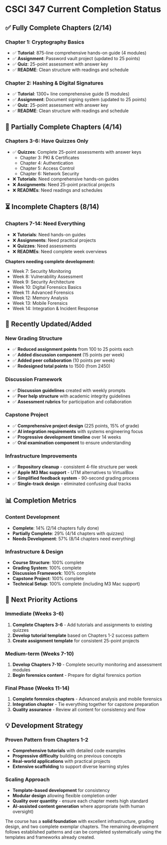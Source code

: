 # CSCI 347 Current Completion Status

## ✅ **Fully Complete Chapters (2/14)**

### **Chapter 1: Cryptography Basics**
- ✅ **Tutorial**: 875-line comprehensive hands-on guide (4 modules)
- ✅ **Assignment**: Password vault project (updated to 25 points)
- ✅ **Quiz**: 25-point assessment with answer key  
- ✅ **README**: Clean structure with readings and schedule

### **Chapter 2: Hashing & Digital Signatures**
- ✅ **Tutorial**: 1300+ line comprehensive guide (5 modules)
- ✅ **Assignment**: Document signing system (updated to 25 points)
- ✅ **Quiz**: 25-point assessment with answer key
- ✅ **README**: Clean structure with readings and schedule

## 🔄 **Partially Complete Chapters (4/14)**

### **Chapters 3-6: Have Quizzes Only**
- ✅ **Quizzes**: Complete 25-point assessments with answer keys
  - Chapter 3: PKI & Certificates
  - Chapter 4: Authentication  
  - Chapter 5: Access Control
  - Chapter 6: Network Security
- ❌ **Tutorials**: Need comprehensive hands-on guides
- ❌ **Assignments**: Need 25-point practical projects
- ❌ **READMEs**: Need readings and schedules

## ⏳ **Incomplete Chapters (8/14)**

### **Chapters 7-14: Need Everything**
- ❌ **Tutorials**: Need hands-on guides
- ❌ **Assignments**: Need practical projects
- ❌ **Quizzes**: Need assessments
- ❌ **READMEs**: Need complete week overviews

**Chapters needing complete development:**
- Week 7: Security Monitoring
- Week 8: Vulnerability Assessment  
- Week 9: Security Architecture
- Week 10: Digital Forensics Basics
- Week 11: Advanced Forensics
- Week 12: Memory Analysis
- Week 13: Mobile Forensics
- Week 14: Integration & Incident Response

## 🎯 **Recently Updated/Added**

### **New Grading Structure**
- ✅ **Reduced assignment points** from 100 to 25 points each
- ✅ **Added discussion component** (15 points per week)
- ✅ **Added peer collaboration** (10 points per week)
- ✅ **Redesigned total points** to 1500 (from 2450)

### **Discussion Framework**
- ✅ **Discussion guidelines** created with weekly prompts
- ✅ **Peer help structure** with academic integrity guidelines
- ✅ **Assessment rubrics** for participation and collaboration

### **Capstone Project**
- ✅ **Comprehensive project design** (225 points, 15% of grade)
- ✅ **AI integration requirements** with systems engineering focus
- ✅ **Progressive development timeline** over 14 weeks
- ✅ **Oral examination component** to ensure understanding

### **Infrastructure Improvements**
- ✅ **Repository cleanup** - consistent 4-file structure per week
- ✅ **Apple M3 Mac support** - UTM alternatives to VirtualBox
- ✅ **Simplified feedback system** - 90-second grading process
- ✅ **Single-track design** - eliminated confusing dual tracks

## 📊 **Completion Metrics**

### **Content Development**
- **Complete**: 14% (2/14 chapters fully done)
- **Partially Complete**: 29% (4/14 chapters with quizzes)
- **Needs Development**: 57% (8/14 chapters need everything)

### **Infrastructure & Design**
- **Course Structure**: 100% complete
- **Grading System**: 100% complete  
- **Discussion Framework**: 100% complete
- **Capstone Project**: 100% complete
- **Technical Setup**: 100% complete (including M3 Mac support)

## 🚀 **Next Priority Actions**

### **Immediate (Weeks 3-6)**
1. **Complete Chapters 3-6** - Add tutorials and assignments to existing quizzes
2. **Develop tutorial template** based on Chapters 1-2 success pattern
3. **Create assignment template** for consistent 25-point projects

### **Medium-term (Weeks 7-10)**
1. **Develop Chapters 7-10** - Complete security monitoring and assessment modules
2. **Begin forensics content** - Prepare for digital forensics portion

### **Final Phase (Weeks 11-14)**
1. **Complete forensics chapters** - Advanced analysis and mobile forensics
2. **Integration chapter** - Tie everything together for capstone preparation
3. **Quality assurance** - Review all content for consistency and flow

## 💡 **Development Strategy**

### **Proven Pattern from Chapters 1-2**
- **Comprehensive tutorials** with detailed code examples
- **Progressive difficulty** building on previous concepts
- **Real-world applications** with practical projects
- **Extensive scaffolding** to support diverse learning styles

### **Scaling Approach**
- **Template-based development** for consistency
- **Modular design** allowing flexible completion order
- **Quality over quantity** - ensure each chapter meets high standard
- **AI-assisted content generation** where appropriate (with human oversight)

The course has a **solid foundation** with excellent infrastructure, grading design, and two complete exemplar chapters. The remaining development follows established patterns and can be completed systematically using the templates and frameworks already created.